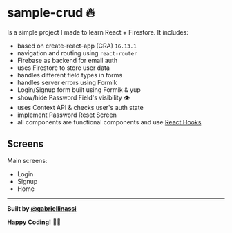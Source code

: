 # sample-crud 🔥

Is a simple project I made to learn React + Firestore. It includes:

- based on create-react-app (CRA) `16.13.1`
- navigation and routing using `react-router`
- Firebase as backend for email auth
- uses Firestore to store user data
- handles different field types in forms
- handles server errors using Formik
- Login/Signup form built using Formik & yup
- show/hide Password Field's visibility 👁
- uses Context API & checks user's auth state
- implement Password Reset Screen
- all components are functional components and use [React Hooks](https://reactjs.org/docs/hooks-intro.html)

## Screens

Main screens:

- Login
- Signup
- Home

---

<strong>Built by [@gabriellinassi](https://twitter.com/gabriellinassi)</strong>

**Happy Coding!** 🎉🎉
